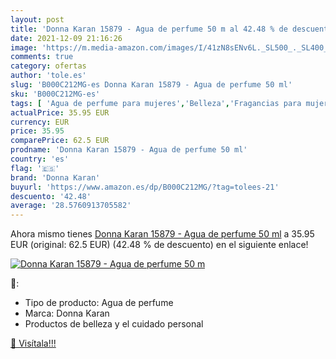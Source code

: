 ```yaml
---
layout: post
title: 'Donna Karan 15879 - Agua de perfume 50 m al 42.48 % de descuento'
date: 2021-12-09 21:16:26
image: 'https://m.media-amazon.com/images/I/41zN8sENv6L._SL500_._SL400_.jpg'
comments: true
category: ofertas
author: 'tole.es'
slug: 'B000C212MG-es Donna Karan 15879 - Agua de perfume 50 ml'
sku: 'B000C212MG-es'
tags: [ 'Agua de perfume para mujeres','Belleza','Fragancias para mujeres','Perfumes y fragancias','agua','de','donna karan','perfume', ]
actualPrice: 35.95 EUR
currency: EUR
price: 35.95
comparePrice: 62.5 EUR
prodname: 'Donna Karan 15879 - Agua de perfume 50 ml'
country: 'es'
flag: '🇪🇸'
brand: 'Donna Karan'
buyurl: 'https://www.amazon.es/dp/B000C212MG/?tag=tolees-21'
descuento: '42.48'
average: '28.5760913705582'
---
```


Ahora mismo tienes [Donna Karan 15879 - Agua de perfume 50 ml](https://www.amazon.es/dp/B000C212MG/?tag=tolees-21) a 35.95 EUR (original: 62.5 EUR) (42.48 %  de descuento) en el siguiente enlace!

[![Donna Karan 15879 - Agua de perfume 50 m](https://m.media-amazon.com/images/I/41zN8sENv6L._SL500_._SL400_.jpg)](https://www.amazon.es/dp/B000C212MG/?tag=tolees-21)

🔎:

- Tipo de producto: Agua de perfume
- Marca: Donna Karan
- Productos de belleza y el cuidado personal

[🛒 Visítala!!!](https://www.amazon.es/dp/B000C212MG/?tag=tolees-21)
